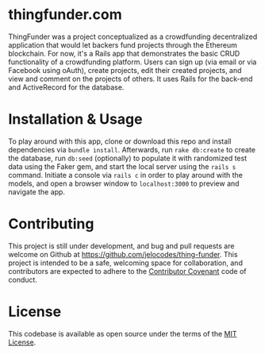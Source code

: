 # thingfunder.com

ThingFunder was a project conceptualized as a crowdfunding decentralized application that would let backers fund projects through the Ethereum blockchain. For now, it's a Rails app that demonstrates the basic CRUD functionality of a crowdfunding platform. Users can sign up (via email or via Facebook using oAuth), create projects, edit their created projects, and view and comment on the projects of others. It uses Rails for the back-end and ActiveRecord for the database.

# Installation & Usage

To play around with this app, clone or download this repo and install dependencies via ```bundle install```. Afterwards, run ```rake db:create``` to create the database, run ```db:seed``` (optionally) to populate it with randomized test data using the Faker gem, and start the local server using the ```rails s``` command. Initiate a console via ```rails c``` in order to play around with the models, and open a browser window to ```localhost:3000``` to preview and navigate the app.

# Contributing

This project is still under development, and bug and pull requests are welcome on Github at https://github.com/jelocodes/thing-funder. This project is intended to be a safe, welcoming space for collaboration, and contributors are expected to adhere to the [Contributor Covenant](http://contributor-covenant.org/) code of conduct.

# License

This codebase is available as open source under the terms of the [MIT License](http://opensource.org/licenses/MIT).
